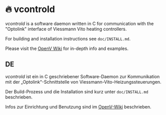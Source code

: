 # :fire: vcontrold

_vcontrold_ is a software daemon written in C for communication with the "Optolink" interface of Viessmann Vito heating controllers.

For building and installation instructions see `doc/INSTALL.md`.

Please visit the [OpenV Wiki](https://github.com/openv/openv/wiki/) for in-depth info and examples.

## DE

_vcontrold_ ist ein in C geschriebener Software-Daemon zur Kommunikation mit der „Optolink“-Schnittstelle von Viessmann-Vito-Heizungssteuerungen.

Der Build-Prozess und die Installation sind kurz unter `doc/INSTALL.md` beschrieben.

Infos zur Einrichtung und Benutzung sind im [OpenV-Wiki](https://github.com/openv/openv/wiki/) beschrieben.
